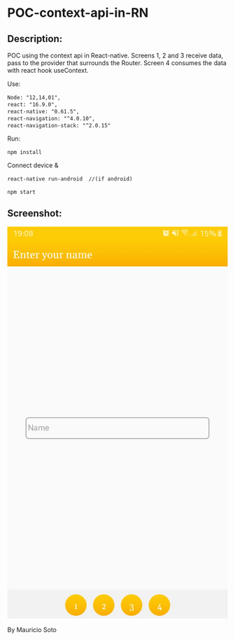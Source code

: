 # POC-context-api-in-RN

## Description:
POC using the context api in React-native. Screens 1, 2 and 3 receive data, pass to the provider that surrounds the Router. Screen 4 consumes the data with react hook useContext.

Use:
```
Node: "12,14,01",
react: "16.9.0",
react-native: "0.61.5",
react-navigation: "^4.0.10",
react-navigation-stack: "^2.0.15"
```


Run:

```
npm install
```

Connect device &

```
react-native run-android  //(if android)
```

```
npm start
```

## Screenshot:


![First Screen](/src/assets/screenshot/Screenshot.jpg)


By Mauricio Soto